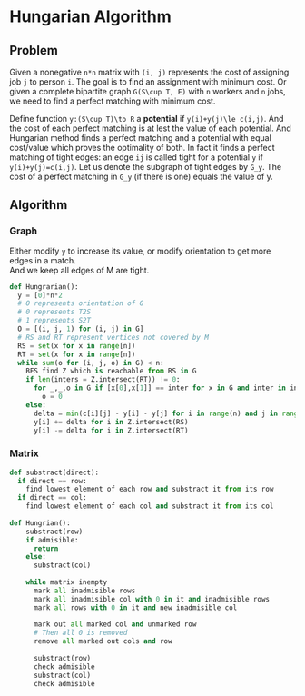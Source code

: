# Hungarian Algorithm
## Problem
Given a nonegative `n*n` matrix with `(i, j)` represents the cost of assigning job `j` to person `i`. The goal is to find an assignment with 
minimum cost. Or given a complete bipartite graph `G(S\cup T, E)` with `n` workers and `n` jobs, we need to find a perfect matching with 
minimum cost.

Define function `y:(S\cup T)\to R` a **potential** if `y(i)+y(j)\le c(i,j)`. And the cost of each perfect matching is at lest the value of 
each potential. And Hungarian method finds a perfect matching and a potential with equal cost/value which proves the optimality of both. In fact 
it finds a perfect matching of tight edges: an edge `ij` is called tight for a potential `y` if `y(i)+y(j)=c(i,j)`. Let us denote the subgraph 
of tight edges by `G_y`. The cost of a perfect matching in `G_y` (if there is one) equals the value of y.

## Algorithm
### Graph
Either modify `y` to increase its value, or modify orientation to get more edges in a match.  
And we keep all edges of M are tight.
```python
def Hungrarian():
  y = [0]*n*2
  # O represents orientation of G
  # 0 represents T2S
  # 1 represents S2T
  O = [(i, j, 1) for (i, j) in G]
  # RS and RT represent vertices not covered by M
  RS = set(x for x in range[n])
  RT = set(x for x in range[n])
  while sum(o for (i, j, o) in G) < n:
    BFS find Z which is reachable from RS in G
    if len(inters = Z.intersect(RT)) != 0:
      for _,_,o in G if [x[0],x[1]] == inter for x in G and inter in inters:
        o = 0
    else:
      delta = min(c[i][j] - y[i] - y[j] for i in range(n) and j in range(n))
      y[i] += delta for i in Z.intersect(RS)
      y[i] -= delta for i in Z.intersect(RT)
```
### Matrix
```python
def substract(direct):
  if direct == row:
    find lowest element of each row and substract it from its row
  if direct == col:
    find lowest element of each col and substract it from its col
 
def Hungrian():
    substract(row)
    if admisible:
      return
    else:
      substract(col)
      
    while matrix inempty
      mark all inadmisible rows
      mark all inadmisible col with 0 in it and inadmisible rows
      mark all rows with 0 in it and new inadmisible col
      
      mark out all marked col and unmarked row
      # Then all 0 is removed
      remove all marked out cols and row
      
      substract(row)
      check admisible
      substract(col)
      check admisible
```
